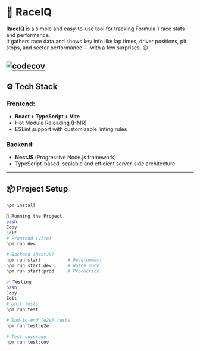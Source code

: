 # 🏁 RaceIQ

**RaceIQ** is a simple and easy-to-use tool for tracking Formula 1 race stats and performance.  
It gathers race data and shows key info like lap times, driver positions, pit stops, and sector performance — with a few surprises. 😉

[![codecov](https://codecov.io/gh/Race1Q/RaceIQ/graph/badge.svg?token=0B9G4DM0W3)](https://codecov.io/gh/Race1Q/RaceIQ)
---

## ⚙️ Tech Stack

### Frontend:
- **React + TypeScript + Vite**
- Hot Module Reloading (HMR)
- ESLint support with customizable linting rules

### Backend:
- **NestJS** (Progressive Node.js framework)
- TypeScript-based, scalable and efficient server-side architecture

---

## 📦 Project Setup

```bash
npm install

🚀 Running the Project
bash
Copy
Edit
# Frontend (Vite)
npm run dev

# Backend (NestJS)
npm run start          # Development
npm run start:dev      # Watch mode
npm run start:prod     # Production

✅ Testing
bash
Copy
Edit
# Unit tests
npm run test

# End-to-end (e2e) tests
npm run test:e2e

# Test coverage
npm run test:cov